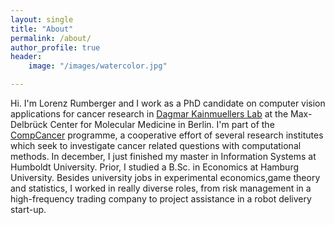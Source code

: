 ```yaml
---
layout: single
title: "About"
permalink: /about/
author_profile: true
header:
    image: "/images/watercolor.jpg"

---
```


Hi. I'm Lorenz Rumberger and I work as a PhD candidate on computer vision applications for cancer research in [Dagmar Kainmuellers Lab](https://www.mdc-berlin.de/de/kainmueller) at the Max-Delbrück Center for Molecular Medicine in Berlin. I'm part of the [CompCancer](http://comp-cancer.de/) programme, a cooperative effort of several research institutes which seek to investigate cancer related questions with computational methods. In december, I just finished my master in Information Systems at Humboldt University. Prior, I studied a B.Sc. in Economics at Hamburg University. Besides university jobs in experimental economics,game theory and statistics, I worked in really diverse roles, from risk management in a high-frequency trading company to project assistance in a robot delivery start-up. 